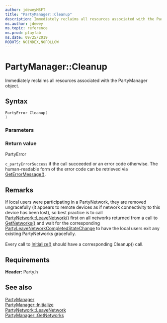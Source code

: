 ```yaml
---
author: jdeweyMSFT
title: "PartyManager::Cleanup"
description: Immediately reclaims all resources associated with the PartyManager object.
ms.author: jdewey
ms.topic: reference
ms.prod: playfab
ms.date: 09/25/2019
ROBOTS: NOINDEX,NOFOLLOW
---
```


# PartyManager::Cleanup  

Immediately reclaims all resources associated with the PartyManager object.  

## Syntax  
  
```cpp
PartyError Cleanup(  
)  
```  
  
### Parameters  
  
  
### Return value  
PartyError
  
```c_partyErrorSuccess``` if the call succeeded or an error code otherwise. The human-readable form of the error code can be retrieved via [GetErrorMessage()](partymanager_geterrormessage.md).
  
## Remarks  
  
If local users were participating in a PartyNetwork, they are removed ungracefully (it appears to remote devices as if network connectivity to this device has been lost), so best practice is to call [PartyNetwork::LeaveNetwork()](../../PartyNetwork/methods/partynetwork_leavenetwork.md) first on all networks returned from a call to [GetNetworks()](partymanager_getnetworks.md) and wait for the corresponding [PartyLeaveNetworkCompletedStateChange](../../../structs/partyleavenetworkcompletedstatechange.md) to have the local users exit any existing PartyNetworks gracefully. <br /><br /> Every call to [Initialize()](partymanager_initialize.md) should have a corresponding Cleanup() call.
  
## Requirements  
  
**Header:** Party.h
  
## See also  
[PartyManager](../partymanager.md)  
[PartyManager::Initialize](partymanager_initialize.md)  
[PartyNetwork::LeaveNetwork](../../PartyNetwork/methods/partynetwork_leavenetwork.md)  
[PartyManager::GetNetworks](partymanager_getnetworks.md)
  
  
